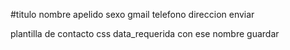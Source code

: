 #titulo
nombre
apelido
sexo
gmail
telefono
direccion
enviar

plantilla de contacto css
data_requerida  con ese nombre guardar